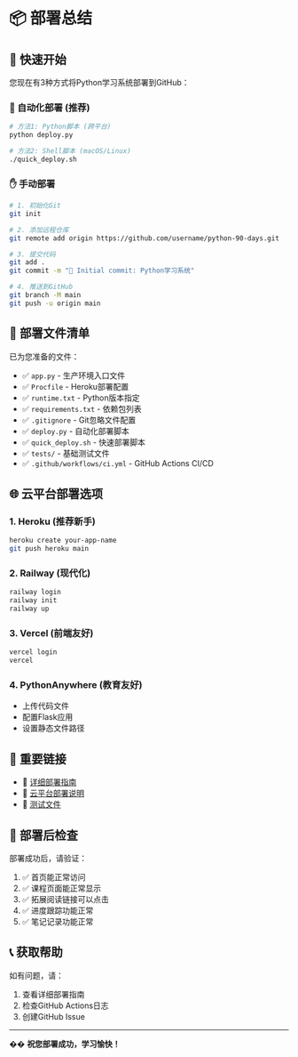 # 📦 部署总结

## 🎯 快速开始

您现在有3种方式将Python学习系统部署到GitHub：

### 🤖 自动化部署 (推荐)

```bash
# 方法1: Python脚本 (跨平台)
python deploy.py

# 方法2: Shell脚本 (macOS/Linux)
./quick_deploy.sh
```

### ✋ 手动部署

```bash
# 1. 初始化Git
git init

# 2. 添加远程仓库
git remote add origin https://github.com/username/python-90-days.git

# 3. 提交代码
git add .
git commit -m "🚀 Initial commit: Python学习系统"

# 4. 推送到GitHub
git branch -M main
git push -u origin main
```

## 📁 部署文件清单

已为您准备的文件：

- ✅ `app.py` - 生产环境入口文件
- ✅ `Procfile` - Heroku部署配置
- ✅ `runtime.txt` - Python版本指定
- ✅ `requirements.txt` - 依赖包列表
- ✅ `.gitignore` - Git忽略文件配置
- ✅ `deploy.py` - 自动化部署脚本
- ✅ `quick_deploy.sh` - 快速部署脚本
- ✅ `tests/` - 基础测试文件
- ✅ `.github/workflows/ci.yml` - GitHub Actions CI/CD

## 🌐 云平台部署选项

### 1. Heroku (推荐新手)
```bash
heroku create your-app-name
git push heroku main
```

### 2. Railway (现代化)
```bash
railway login
railway init
railway up
```

### 3. Vercel (前端友好)
```bash
vercel login
vercel
```

### 4. PythonAnywhere (教育友好)
- 上传代码文件
- 配置Flask应用
- 设置静态文件路径

## 🔗 重要链接

- 📖 [详细部署指南](GITHUB_DEPLOYMENT.md)
- 🚀 [云平台部署说明](DEPLOYMENT_GUIDE.md)
- 🧪 [测试文件](tests/test_basic.py)

## 🎉 部署后检查

部署成功后，请验证：

1. ✅ 首页能正常访问
2. ✅ 课程页面能正常显示
3. ✅ 拓展阅读链接可以点击
4. ✅ 进度跟踪功能正常
5. ✅ 笔记记录功能正常

## 📞 获取帮助

如有问题，请：
1. 查看详细部署指南
2. 检查GitHub Actions日志
3. 创建GitHub Issue

---

�� **祝您部署成功，学习愉快！** 